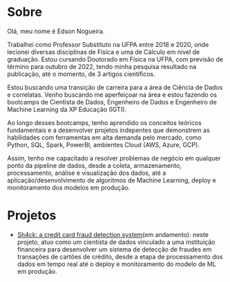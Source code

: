 # Sobre 
Olá, meu nome é Edson Nogueira.

Trabalhei como Professor Substituto na UFPA entre 2018 e 2020, onde lecionei diversas disciplinas de Física e uma de Cálculo em nível de graduação. Estou 
cursando Doutorado em Física na UFPA, com previsão de término para outubro de 2022, tendo minha pesquisa resultado na publicação, até o momento, de 3 
artigos científicos.

Estou buscando uma transição de carreira para a área de Ciência de Dados e correlatas. Venho buscando me aperfeiçoar na área e estou fazendo os bootcamps 
de Cientista de Dados, Engenheiro de Dados e Engenheiro de Machine Learning da XP Educação (IGTI).

Ao longo desses bootcamps, tenho aprendido os conceitos teóricos fundamentais e a desenvolver projetos indepentes que demonstrem as habilidades com 
ferramentas em alta demanda pelo mercado, como Python, SQL, Spark, PowerBI, ambientes Cloud (AWS, Azure, GCP).

Assim, tenho me capacitado a resolver problemas de negócio  em qualquer ponto da pipeline de dados, desde a coleta, armazenamento, processamento, análise e 
visualização dos dados, até a aplicação/desenvolvimento de algoritmos de Machine Learning, deploy e monitoramento dos modelos em produção.

# Projetos

- [Sh4ck: a credit card fraud detection system](../../../credit_card_fraud_detection/)(em andamento): neste projeto, atuo como um cientista de dados 
vinculado a uma instituição financeira para desenvolver um sistema de detecção de fraudes em transações de cartões de crédito, desde a etapa de 
processamento dos dados em tempo real até o deploy e monitoramento do modelo de ML em produção.

<!---
edsoncezar16/edsoncezar16 is a ✨ special ✨ repository because its `README.md` (this file) appears on your GitHub profile.
You can click the Preview link to take a look at your changes.
--->
